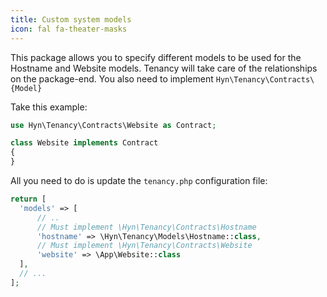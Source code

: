 ```yaml
---
title: Custom system models
icon: fal fa-theater-masks
---
```


This package allows you to specify different models to be used for the 
Hostname and Website models. Tenancy will take care of the relationships on the 
package-end. You also need to implement `Hyn\Tenancy\Contracts\{Model}`

Take this example:

```php
use Hyn\Tenancy\Contracts\Website as Contract;

class Website implements Contract
{
}
```

All you need to do is update the `tenancy.php` configuration file:

```php
return [
  'models' => [
      // ..
      // Must implement \Hyn\Tenancy\Contracts\Hostname
      'hostname' => \Hyn\Tenancy\Models\Hostname::class,
      // Must implement \Hyn\Tenancy\Contracts\Website
      'website' => \App\Website::class
  ],
  // ...
];
```
